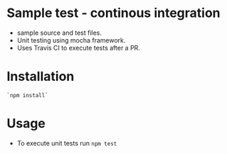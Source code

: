 # Sample test - continous integration
- sample source and test files.
- Unit testing using mocha framework.
- Uses Travis CI to execute tests after a PR.

# Installation
```
`npm install`
```
# Usage
- To execute unit tests run
`npm test`

###
